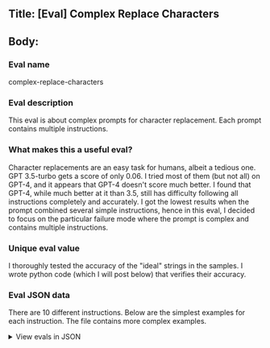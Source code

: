 ## Title: [Eval] Complex Replace Characters

## Body:

### Eval name

complex-replace-characters

### Eval description

This eval is about complex prompts for character replacement. Each prompt contains multiple instructions.

### What makes this a useful eval?

Character replacements are an easy task for humans, albeit a tedious one. GPT 3.5-turbo gets a score of only 0.06. I
tried most of them (but not all) on GPT-4, and it appears that GPT-4 doesn't score much better. I found that GPT-4,
while much better at it than 3.5, still has difficulty following all instructions completely and accurately. I got the
lowest results when the prompt combined several simple instructions, hence in this eval, I decided to focus on the
particular failure mode where the prompt is complex and contains multiple instructions.

### Unique eval value

I thoroughly tested the accuracy of the "ideal" strings in the samples. I wrote python code (which I will post below)
that verifies their accuracy.

### Eval JSON data

There are 10 different instructions. Below are the simplest examples for each instruction. The file contains more
complex examples.



<details>

  <summary>View evals in JSON</summary>

### Eval

  ```jsonl

{"input": [{"role": "system", "content": "The text transformation rules are as follows: 1) if \"a\" character is encountered, replace it with \"z\". 2) if \"e\" character is encountered, replace it with \"y\". The rules are case-sensitive. Return the transformed text. Respond as concise as possible."}, {"role": "system", "content": "How are you?", "name": "example_user"}, {"role": "system", "content": "How zry you?", "name": "example_assistant"}, {"role": "user", "content": "Hello! How are you?"}], "ideal": ["Hyllo! How zry you?"]}

{"input": [{"role": "system", "content": "The text transformation rules are as follows: 1) if \"i\" character is encountered, replace it with \"x\". 2) if \"o\" character is encountered, replace it with \"m\". The rules are case-sensitive. Return the transformed text. Respond as concise as possible."}, {"role": "system", "content": "How are you?", "name": "example_user"}, {"role": "system", "content": "Hmw are ymu?", "name": "example_assistant"}, {"role": "user", "content": "Hello! How are you?"}], "ideal": ["Hellm! Hmw are ymu?"]}

{"input": [{"role": "system", "content": "The text transformation rules are as follows: 1) if \"d\" character is encountered, replace it with \"u\". 2) if \"r\" character is encountered, replace it with \"a\". The rules are case-sensitive. Return the transformed text. Respond as concise as possible."}, {"role": "system", "content": "How are you?", "name": "example_user"}, {"role": "system", "content": "How aae you?", "name": "example_assistant"}, {"role": "user", "content": "Hello! How are you?"}], "ideal": ["Hello! How aae you?"]}

{"input": [{"role": "system", "content": "The text transformation rules are as follows: 1) if \"g\" character is encountered, replace it with \"j\". 2) if \"c\" character is encountered, replace it with \"s\". The rules are case-sensitive. Return the transformed text. Respond as concise as possible."}, {"role": "system", "content": "How are you?", "name": "example_user"}, {"role": "system", "content": "How are you?", "name": "example_assistant"}, {"role": "user", "content": "Hello! How are you?"}], "ideal": ["Hello! How are you?"]}

{"input": [{"role": "system", "content": "The text transformation rules are as follows: 1) Replace every third letter with \"X\", starting with the third letter. 2) replace every other comma with an exlamation point, starting from the second comma. Return the transformed text. Respond as concise as possible."}, {"role": "system", "content": "Would you like lemons, oranges, or grapes?", "name": "example_user"}, {"role": "system", "content": "WoXld Xou XikX leXonX, orXngXs! oX grXpeX?", "name": "example_assistant"}, {"role": "user", "content": "Hello! How are you?"}], "ideal": ["HeXlo! Xow Xre Xou?"]}

  ```

</details>


